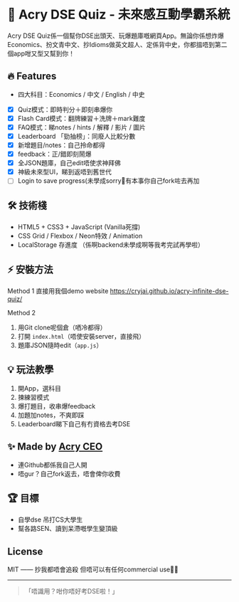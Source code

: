 # 🚀 Acry DSE Quiz - 未來感互動學霸系統

Acry DSE Quiz係一個幫你DSE出頭天、玩爆題庫嘅網頁App。無論你係想炸爆Economics、扮文青中文、抄Idioms做英文超人、定係背中史，你都搵唔到第二個app咁又型又幫到你！

## 🔥 Features
- 四大科目：Economics / 中文 / English / 中史
- [x] Quiz模式：即時判分＋即刻串爆你
- [x] Flash Card模式：翻牌練習＋洗牌＋mark難度
- [x] FAQ模式：睇notes / hints / 解釋 / 影片 / 圖片
- [x] Leaderboard 「勁抽榜」：同廢人比較分數
- [x] 新增題目/notes：自己拎命都得
- [x] feedback：正/錯即刻鬧爆
- [x] 全JSON題庫，自己edit唔使求神拜佛
- [x] 神級未來型UI，睇到返唔到舊世代
- [ ] Login to save progress(未學成sorry🙂有本事你自己fork咗去再加

## 🛠️ 技術棧
- HTML5 + CSS3 + JavaScript (Vanilla死撐)
- CSS Grid / Flexbox / Neon特效 / Animation
- LocalStorage 存進度 （係啊backend未學成啊等我考完試再學啦）

## ⚡ 安裝方法
Method 1
直接用我個demo website
https://cryjai.github.io/acry-infinite-dse-quiz/

Method 2
1. 用Git clone呢個倉（哂冷都得）
2. 打開 `index.html`（唔使安裝server，直接飛）
3. 題庫JSON隨時edit（`app.js`）

## 💡 玩法教學
1. 開App，選科目
2. 揀練習模式
3. 爆打題目，收串爆feedback
4. 加題加notes，不爽即踩
5. Leaderboard睇下自己有冇資格去考DSE

## ✨ Made by [Acry CEO](https://github.com/Cryjai)
- 連Github都係我自己人開
- 唔gur？自己fork返去，唔會俾你收費

## 🏆 目標
- 自學dse 吊打CS大學生
- 幫各路SEN、讀到呆滯嘅學生變頂級

## License
MIT —— 抄我都唔會追殺 但唔可以有任何commercial use🙂🙂

---

> 「唔識用？咁你唔好考DSE啦！」
